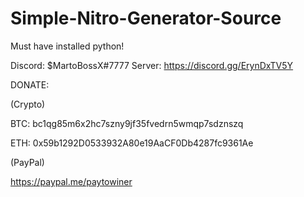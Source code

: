 # Simple-Nitro-Generator-Source

Must have installed python!

Discord: $MartoBossX#7777 Server: https://discord.gg/ErynDxTV5Y

DONATE:

(Crypto)

BTC: bc1qg85m6x2hc7szny9jf35fvedrn5wmqp7sdznszq

ETH: 0x59b1292D0533932A80e19AaCF0Db4287fc9361Ae

(PayPal)

https://paypal.me/paytowiner
